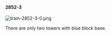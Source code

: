 #### 2852-3
![train-2852-3-0.png](https://github.com/lil-lab/nlvr/raw/master/nlvr/train/images/19/train-2852-3-0.png "train-2852-3-0.png")

There are only two towers with blue block base.